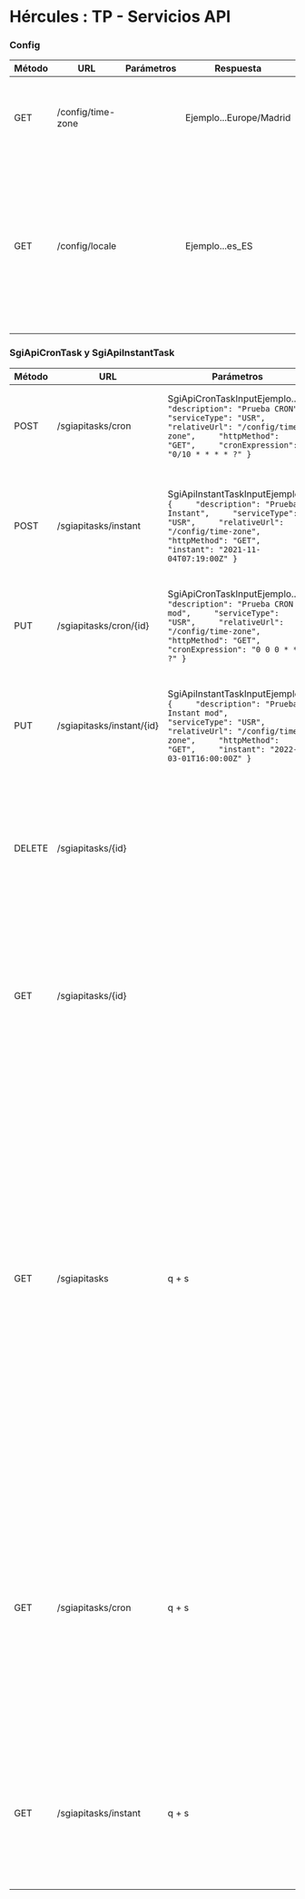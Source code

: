 # Hércules : TP \- Servicios API



### Config



| Método | URL | Parámetros | Respuesta | Descripción |
| --- | --- | --- | --- | --- |
| GET | /config/time\-zone |  | Ejemplo...Europe/Madrid | Devuelve una cadena con el identificador de TimeZone configurado en el módulo |
| GET | /config/locale |  | Ejemplo...es\_ES | Devuelve una cadena con el Locale según los valores antiguos del estándar ISO 639\.  Este Locale se utilizará para realizar las invocaciones al API REST de SGI. |

### SgiApiCronTask y SgiApiInstantTask



| Método | URL | Parámetros | Respuesta | Descripción |
| --- | --- | --- | --- | --- |
| POST | /sgiapitasks/cron | SgiApiCronTaskInputEjemplo...  ``` {     "description": "Prueba CRON",     "serviceType": "USR",     "relativeUrl": "/config/time-zone",     "httpMethod": "GET",     "cronExpression": "0/10 * * * * ?" } ``` | SgiApiCronTaskOutputEjemplo...  ``` {     "description": "Prueba CRON",     "serviceType": "USR",     "relativeUrl": "/config/time-zone",     "httpMethod": "GET",     "cronExpression": "0/10 * * * * ?",     "id": 7,     "disabled": false } ``` | Crea una tarea programada repetitiva de invocación a API REST de SGI |
| POST | /sgiapitasks/instant | SgiApiInstantTaskInputEjemplo...  ``` {     "description": "Prueba Instant",     "serviceType": "USR",     "relativeUrl": "/config/time-zone",     "httpMethod": "GET",     "instant": "2021-11-04T07:19:00Z" } ``` | SgiApiInstantTaskOutputEjemplo...  ``` {     "description": "Prueba Instant",     "serviceType": "USR",     "relativeUrl": "/config/time-zone",     "httpMethod": "GET",     "instant": "2021-11-04T07:19:00Z",     "id": 8,     "disabled": false } ``` | Crea una tarea programada para un instante determinado de invocación a API REST de SGI |
| PUT | /sgiapitasks/cron/{id} | SgiApiCronTaskInputEjemplo...  ``` {     "description": "Prueba CRON mod",     "serviceType": "USR",     "relativeUrl": "/config/time-zone",     "httpMethod": "GET",     "cronExpression": "0 0 0 * * ?" } ``` | SgiApiCronTaskOutputEjemplo...  ``` {     "description": "Prueba CRON mod",     "serviceType": "USR",     "relativeUrl": "/config/time-zone",     "httpMethod": "GET",     "cronExpression": "0 0 0 * * ?",     "id": 7,     "disabled": false } ``` | Actualiza una tarea programada repetitiva de invocación a API REST de SGI |
| PUT | /sgiapitasks/instant/{id} | SgiApiInstantTaskInputEjemplo...  ``` {     "description": "Prueba Instant mod",     "serviceType": "USR",     "relativeUrl": "/config/time-zone",     "httpMethod": "GET",     "instant": "2022-03-01T16:00:00Z" } ``` | SgiApiInstantTaskOutputEjemplo...  ``` {     "description": "Prueba Instant mod",     "serviceType": "USR",     "relativeUrl": "/config/time-zone",     "httpMethod": "GET",     "instant": "2022-03-01T16:00:00Z",     "id": 8,     "disabled": false } ``` | Actualiza una tarea programada para un instante determinado de invocación a API REST de SGI |
| DELETE | /sgiapitasks/{id} |  |  | Elimina una tarea programada (repetitiva o para un instante determinado) de invocación a API REST de SGI |
| GET | /sgiapitasks/{id} |  | SgiApiCronTaskOutput ó SgiApiInstantTaskOutput según el tipo de tareaEjemplo CRON...  ``` {     "description": "Paso a archivado por inactividad",     "serviceType": "ETI",     "relativeUrl": "/memorias/inactivo/archivar",     "httpMethod": "PATCH",     "cronExpression": "0 30 0 * * ?",     "id": 3,     "disabled": false } ```  Ejemplo Instant...  ``` {     "description": "Prueba Instant",     "serviceType": "USR",     "relativeUrl": "/config/time-zone",     "httpMethod": "GET",     "instant": "2021-11-04T07:19:00Z",     "id": 8,     "disabled": false } ``` | Recupera una tarea (repetitiva o para un instante determinado) de invocación a API REST de SGI |
| GET | /sgiapitasks | q \+ s | Lista\[SgiApiCronTaskOutput ó SgiApiInstantTaskOutput]Ejemplo...  ``` [     {         "description": "Paso a archivado por no presentar de nuevo el informe",         "serviceType": "ETI",         "relativeUrl": "/memorias/no-presentado/archivar",         "httpMethod": "PATCH",         "cronExpression": "0 15 0 * * ?",         "id": 2,         "disabled": false     },     {         "description": "Paso a archivado por inactividad",         "serviceType": "ETI",         "relativeUrl": "/memorias/inactivo/archivar",         "httpMethod": "PATCH",         "cronExpression": "0 30 0 * * ?",         "id": 3,         "disabled": false     },     {         "description": "Comunicado de inicio de período de presentación de justificación de gastos",         "serviceType": "CSP",         "relativeUrl": "/comunicados/inicio-presentacion-justificacion-gastos",         "httpMethod": "GET",         "cronExpression": "0/10 * * * * ?",         "id": 6,         "disabled": false     },     {         "description": "Prueba CRON",         "serviceType": "USR",         "relativeUrl": "/config/time-zone",         "httpMethod": "GET",         "instant": "2021-11-04T07:19:00Z",         "id": 7,         "disabled": false     },     {         "description": "Prueba CRON",         "serviceType": "USR",         "relativeUrl": "/config/time-zone",         "httpMethod": "GET",         "instant": "2022-03-01T16:00:00Z",         "id": 8,         "disabled": false     } ] ``` | Busca/Lista tareas programadas (repetitivas o para un instante determinado) de invocación a API REST de SGI |
| GET | /sgiapitasks/cron | q \+ s | Lista\[SgiApiCronTaskOutput]Ejemplo...  ``` [     {         "description": "Paso a archivado por no presentar de nuevo el informe",         "serviceType": "ETI",         "relativeUrl": "/memorias/no-presentado/archivar",         "httpMethod": "PATCH",         "cronExpression": "0 15 0 * * ?",         "id": 2,         "disabled": false     },     {         "description": "Paso a archivado por inactividad",         "serviceType": "ETI",         "relativeUrl": "/memorias/inactivo/archivar",         "httpMethod": "PATCH",         "cronExpression": "0 30 0 * * ?",         "id": 3,         "disabled": false     },     {         "description": "Comunicado de inicio de período de presentación de justificación de gastos",         "serviceType": "CSP",         "relativeUrl": "/comunicados/inicio-presentacion-justificacion-gastos",         "httpMethod": "GET",         "cronExpression": "0/10 * * * * ?",         "id": 6,         "disabled": false     } ] ``` | Busca/Lista tareas programadas repetitivas de invocación a API REST de SGI |
| GET | /sgiapitasks/instant | q \+ s | Lista\[SgiApiInstantTaskOutput]Ejemplo...  ``` [     {         "description": "Prueba CRON",         "serviceType": "USR",         "relativeUrl": "/config/time-zone",         "httpMethod": "GET",         "instant": "2021-11-04T07:19:00Z",         "id": 7,         "disabled": false     },     {         "description": "Prueba CRON",         "serviceType": "USR",         "relativeUrl": "/config/time-zone",         "httpMethod": "GET",         "instant": "2022-03-01T16:00:00Z",         "id": 8,         "disabled": false     } ] ``` | Busca/Lista tareas programadas para un instante determinado de invocación a API REST de SGI |

  


  





